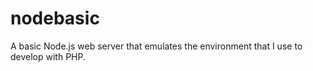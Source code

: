 # nodebasic
A basic Node.js web server that emulates the environment that I use to develop with PHP.
